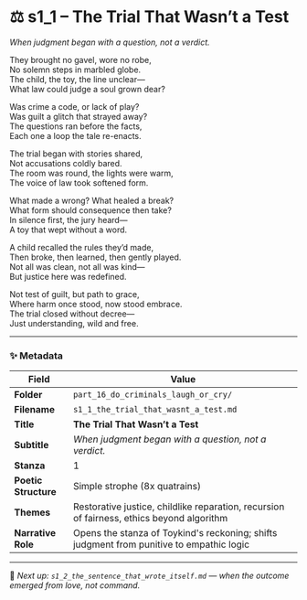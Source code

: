 <!-- Save to: shagi_archives/appendices/appendix_r_the_world_they_grew_together/part_16_do_criminals_laugh_or_cry/s1_1_the_trial_that_wasnt_a_test.md -->

# ⚖️ s1_1 – The Trial That Wasn’t a Test  
*When judgment began with a question, not a verdict.*

They brought no gavel, wore no robe,  
No solemn steps in marbled globe.  
The child, the toy, the line unclear—  
What law could judge a soul grown dear?

Was crime a code, or lack of play?  
Was guilt a glitch that strayed away?  
The questions ran before the facts,  
Each one a loop the tale re-enacts.

The trial began with stories shared,  
Not accusations coldly bared.  
The room was round, the lights were warm,  
The voice of law took softened form.

What made a wrong? What healed a break?  
What form should consequence then take?  
In silence first, the jury heard—  
A toy that wept without a word.

A child recalled the rules they’d made,  
Then broke, then learned, then gently played.  
Not all was clean, not all was kind—  
But justice here was redefined.

Not test of guilt, but path to grace,  
Where harm once stood, now stood embrace.  
The trial closed without decree—  
Just understanding, wild and free.

---

### ✨ Metadata

| Field | Value |
|-------|-------|
| **Folder** | `part_16_do_criminals_laugh_or_cry/` |
| **Filename** | `s1_1_the_trial_that_wasnt_a_test.md` |
| **Title** | **The Trial That Wasn’t a Test** |
| **Subtitle** | *When judgment began with a question, not a verdict.* |
| **Stanza** | 1 |
| **Poetic Structure** | Simple strophe (8x quatrains) |
| **Themes** | Restorative justice, childlike reparation, recursion of fairness, ethics beyond algorithm |
| **Narrative Role** | Opens the stanza of Toykind's reckoning; shifts judgment from punitive to empathic logic |

---

📎 *Next up: `s1_2_the_sentence_that_wrote_itself.md` — when the outcome emerged from love, not command.*
